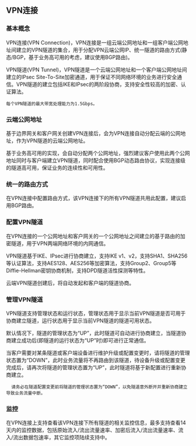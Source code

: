 ## VPN连接

### 基本概念
VPN连接(VPN Connection)，VPN连接是一组云端公网地址和一组客户端公网地址间建立的VPN隧道的集合，用于分配VPN云端公网IP、统一隧道的路由方式(静态/BGP，基于业务高可用的考虑，建议使用BGP路由)。

VPN隧道(VPN Tunnel)，VPN隧道是一个云端公网地址和一个客户端公网地址间建立的IPsec Site-To-Site加密通道，用于保证不同网络环境的业务进行安全通信。VPN隧道的建立包括IKE和IPsec的两阶段协商，支持安全性较高的加密、认证算法。

``每个VPN隧道的最大带宽处理能力为1.5Gbps。``


### 云端公网地址
基于边界网关和客户网关创建VPN连接后，会为VPN连接自动分配云端的公网地址，作为VPN隧道的云端公网地址。

基于业务高可用的实现，会自动分配两个公网地址，强烈建议客户使用此两个公网地址同时与客户端建立VPN隧道，同时配合使用BGP动态路由协议，实现连接级的隧道高可用，保证业务的连续性和可用性。

### 统一的路由方式
在VPN连接中配置路由方式，该VPN连接下的所有VPN隧道共用此配置，建议启用BGP路由。

### 配置VPN隧道
在VPN连接的一个公网地址和客户网关的一个公网地址之间建立的基于路由的加密隧道，用于VPN两端网络环境的内网通信。

VPN隧道基于IKE、IPsec进行协商建立，支持IKE v1、v2，支持SHA1、SHA256等认证算法，支持AES128、AES256等加密算法，支持Group2、Group5等Diffie-Hellman密钥协商机制，支持DPD隧道活性探测等特性。

云端VPN隧道创建后，将自动发起和客户端的隧道协商。

### 管理VPN隧道
VPN隧道支持管理状态和运行状态，管理状态用于显示当前VPN隧道是否可用于协商建立隧道，运行状态用于显示当前VPN隧道的隧道可用状态。

默认情况下，隧道的管理状态为“UP”，此时隧道可自动进行协商建立，当隧道协商建立成功后(即隧道的运行状态为“UP”时)即可进行正常通信。

当客户需要对某条隧道或客户端设备进行维护升级或配置变更时，请将隧道的管理状态置为“DOWN”，此时业务流量将不再路由到该隧道，待设备升级或配置变更完成后，请再次将隧道的管理状态置为“UP”，此时隧道将基于新配置进行重新协商建立。

```
  请务必在隧道配置变更前将隧道的管理状态置为“DOWN”，以免隧道意外断开并重新协商建立导致业务流量中断。
```

### 监控
在VPN连接上支持查看该VPN连接下所有隧道的相关监控信息，最多支持查看14天内的监控数据，包括原始流入/流出流量速率、加密后流入/流出流量速率、流入/流出数据包速率，其它监控项陆续支持中。

